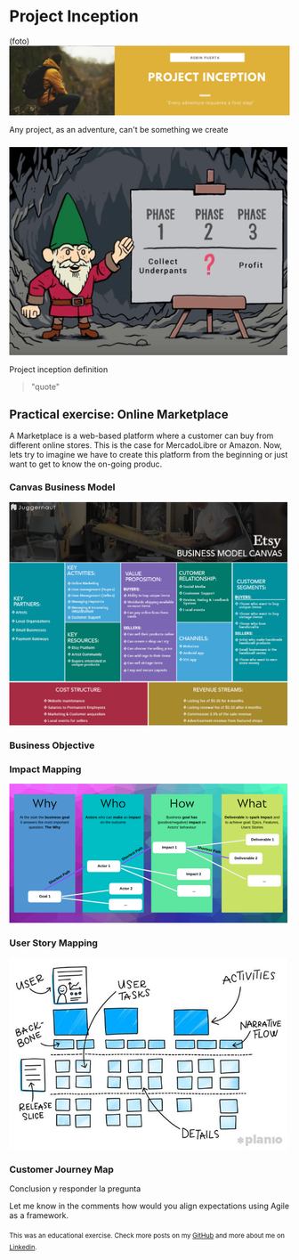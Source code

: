 # Project Inception
(foto)
<img src="https://github.com/robspuerta/Project5_Project_Inception/blob/main/Github%20banner.png" /> 



Any project, as an adventure, can't be something we create 

###
<img src="https://github.com/robspuerta/Project5_Project_Inception/blob/main/Southpark.jpg" width="500"/> 

Project inception definition

> "quote"

## Practical exercise: Online Marketplace

A Marketplace is a web-based platform where a customer can buy from different online stores. This is the case for MercadoLibre or Amazon. Now, lets try to imagine we have to create this platform from the beginning or just want to get to know the on-going produc.

### Canvas Business Model
<img src="https://github.com/robspuerta/Project5_Project_Inception/blob/main/Business%20Model%20Canvas%20-%20Etsy.jpg" width="500"/>

### Business Objective


### Impact Mapping
<img src="https://github.com/robspuerta/Project5_Project_Inception/blob/main/Impact%20Mapping.png" width="500"/>

### User Story Mapping
<img src="https://github.com/robspuerta/Project5_Project_Inception/blob/main/User%20Story%20Mapping.jpg" width="500"/>

### Customer Journey Map


Conclusion y responder la pregunta

Let me know in the comments how would you align expectations using Agile as a framework.

<sub>This was an educational exercise. Check more posts on my [GitHub](https://github.com/robspuerta) and more about me on [Linkedin](https://www.linkedin.com/in/robin-puerta/).</sub>
